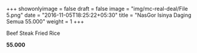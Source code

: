 +++
showonlyimage = false
draft = false
image = "img/mc-real-deal/File 5.png"
date = "2016-11-05T18:25:22+05:30"
title = "NasGor Isinya Daging Semua 55.000"
weight = 1
+++

Beef Steak Fried Rice

**55.000**
